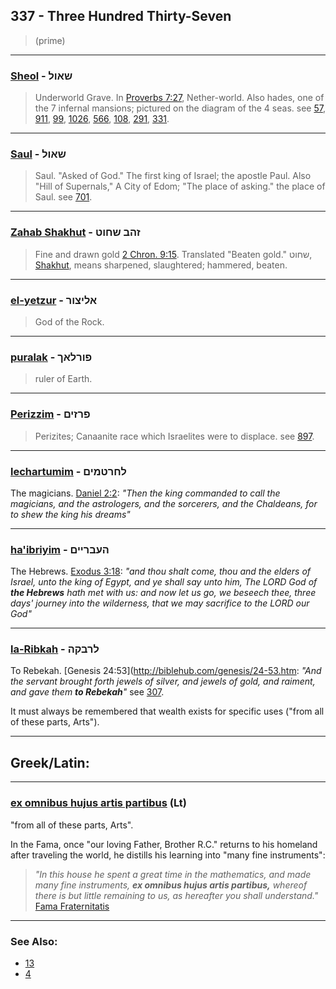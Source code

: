 ## 337 - Three Hundred Thirty-Seven
> (prime)

---

### [Sheol](/keys/ShAVL) - שאול
> Underworld Grave. In [Proverbs 7:27](http://biblehub.com/proverbs/7-27.htm), Nether-world. Also hades, one of the 7 infernal mansions; pictured on the diagram of the 4 seas. see [57](57), [911](911), [99](99), [1026](1026), [566](566), [108](108), [291](291), [331](331).

---

### [Saul](/keys/ShAVL) - שאול
> Saul. "Asked of God." The first king of Israel; the apostle Paul. Also "Hill of Supernals," A City of Edom; "The place of asking." the place of Saul. see [701](701).

---

### [Zahab Shakhut](/keys/ZHB.ShChVT) - זהב שחוט
> Fine and drawn gold [2 Chron. 9:15](http://biblehub.com/2_chronicles/9-15.htm). Translated "Beaten gold." שחוט, [Shakhut](/keys/ShChVT), means sharpened, slaughtered; hammered, beaten.

---

### [el-yetzur](/keys/ALITzVR) - אליצור
> God of the Rock.

---

### [puralak](/keys/PVRLAK) - פורלאך
> ruler of Earth.

---

### [Perizzim](/keys/PRZIM) - פרזים
> Perizites; Canaanite race which Israelites were to displace. see [897](897).

---

### [lechartumim](/keys/LChRTMIM) - לחרטמים
The magicians. [Daniel 2:2](http://biblehub.com/daniel/2-2.htm): *"Then the king commanded to call the magicians, and the astrologers, and the sorcerers, and the Chaldeans, for to shew the king his dreams"*

---

### [ha'ibriyim](/keys/HOBRIIM) - העבריים
The Hebrews. [Exodus 3:18](http://biblehub.com/exodus/3-18.htm): *"and thou shalt come, thou and the elders of Israel, unto the king of Egypt, and ye shall say unto him, The LORD God of **the Hebrews** hath met with us: and now let us go, we beseech thee, three days' journey into the wilderness, that we may sacrifice to the LORD our God"*

---

### [la-Ribkah](/keys/LRBQH) - לרבקה
To Rebekah. [Genesis 24:53](http://biblehub.com/genesis/24-53.htm: *"And the servant brought forth jewels of silver, and jewels of gold, and raiment, and gave them **to Rebekah**"* see [307](307).

It must always be remembered that wealth exists for specific uses ("from all of these parts, Arts").

---

## Greek/Latin:

---

### [ex omnibus hujus artis partibus](/latin?word=ex+omnibus+hujus+artis+partibus) (Lt)
"from all of these parts, Arts".

In the Fama, once "our loving Father, Brother R.C." returns to his homeland after traveling the world, he distills his learning into "many fine instruments":

> *"In this house he spent a great time in the mathematics, and made many fine instruments, **ex omnibus hujus artis partibus,** whereof there is but little remaining to us, as hereafter you shall understand."* [Fama Fraternitatis](https://archive.org/stream/PaulFosterCase-TheTrueAndInvisibleRosicrucianOrder4thEd-1985#page/n19/mode/2up)

---

### See Also:

- [13](13)
- [4](4)
